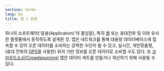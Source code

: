 ```yaml
---
section: terms
lang: ko
title: 앱 / 응용
---
```


하나의 소프트웨어('응용(Application)'의 줄임말), 특히 [웹](../web/) 또는 휴대전화 및 이와 유사한 플랫폼에서 동작하도록 설계된 것. 앱은 네트워크를 통해 대용량 데이터베이스에 접속할 수 있어 오픈 데이터를 소비하는 강력한 수단이 될 수 있고, 실시간, 개인맞춤형, (휴대 전화의 [GPS](../gps/)를 사용한) 위치 기반 정보를 오픈 데이터로 소비할 수도 있다. 또 [크라우드소싱(Crowdsourcing)](../crowdsourcing/) 앱은 데이터 세트를 만들거나 개선하기 위해 사용될 수 있다.
